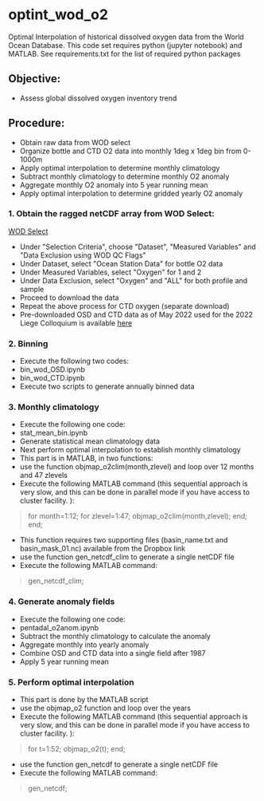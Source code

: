 # optint_wod_o2
Optimal Interpolation of historical dissolved oxygen data from the World Ocean Database. 
This code set requires python (jupyter notebook) and MATLAB. 
See requirements.txt for the list of required python packages

## Objective: 
- Assess global dissolved oxygen inventory trend

## Procedure:
- Obtain raw data from WOD select
- Organize bottle and CTD O2 data into monthly 1deg x 1deg bin from 0-1000m
- Apply optimal interpolation to determine monthly climatology
- Subtract monthly climatology to determine monthly O2 anomaly
- Aggregate monthly O2 anomaly into 5 year running mean
- Apply optimal interpolation to determine gridded yearly O2 anomaly

### 1. Obtain the ragged netCDF array from WOD Select: 
[WOD Select](https://www.ncei.noaa.gov/access/world-ocean-database-select/dbsearch.html)
- Under "Selection Criteria", choose "Dataset", "Measured Variables" and "Data Exclusion using WOD QC Flags"
- Under Dataset, select "Ocean Station Data" for bottle O2 data
- Under Measured Variables, select "Oxygen" for 1 and 2
- Under Data Exclusion, select "Oxygen" and "ALL" for both profile and sample
- Proceed to download the data
- Repeat the above process for CTD oxygen (separate download)
- Pre-downloaded OSD and CTD data as of May 2022 used for the 2022 Liege Colloquium is available [here](https://www.dropbox.com/sh/ivfo1yicivwaea7/AADiYhXFX8NROevV3yucOrLca?dl=0)

### 2. Binning
- Execute the following two codes: 
- bin_wod_OSD.ipynb
- bin_wod_CTD.ipynb
- Execute two scripts to generate annually binned data

### 3. Monthly climatology
- Execute the following one code: 
- stat_mean_bin.ipynb
- Generate statistical mean climatology data
- Next perform optimal interpolation to establish monthly climatology
- This part is in MATLAB, in two functions: 
- use the function objmap_o2clim(month,zlevel) and loop over 12 months and 47 zlevels
- Execute the following MATLAB command (this sequential approach is very slow, and this can be done in parallel mode if you have access to cluster facility. ):
> for month=1:12; for zlevel=1:47; objmap_o2clim(month,zlevel); end; end;
- This function requires two supporting files (basin_name.txt and basin_mask_01.nc) available from the Dropbox link
- use the function gen_netcdf_clim to generate a single netCDF file
- Execute the following MATLAB command:
> gen_netcdf_clim;

### 4. Generate anomaly fields
- Execute the following one code: 
- pentadal_o2anom.ipynb
- Subtract the monthly climatology to calculate the anomaly
- Aggregate monthly into yearly anomaly
- Combine OSD and CTD data into a single field after 1987
- Apply 5 year running mean

### 5. Perform optimal interpolation
- This part is done by the MATLAB script
- use the objmap_o2 function and loop over the years
- Execute the following MATLAB command (this sequential approach is very slow, and this can be done in parallel mode if you have access to cluster facility. ):
> for t=1:52; objmap_o2(t); end;
- use the function gen_netcdf to generate a single netCDF file
- Execute the following MATLAB command: 
> gen_netcdf;
